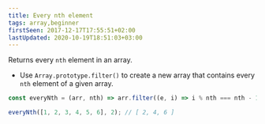 ```yaml
---
title: Every nth element
tags: array,beginner
firstSeen: 2017-12-17T17:55:51+02:00
lastUpdated: 2020-10-19T18:51:03+03:00
---
```


Returns every `nth` element in an array.

- Use `Array.prototype.filter()` to create a new array that contains every `nth` element of a given array.

```js
const everyNth = (arr, nth) => arr.filter((e, i) => i % nth === nth - 1);
```

```js
everyNth([1, 2, 3, 4, 5, 6], 2); // [ 2, 4, 6 ]
```
